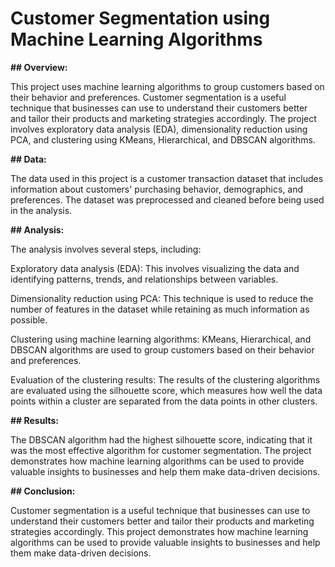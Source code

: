 # Customer Segmentation using Machine Learning Algorithms

**## Overview:**

This project uses machine learning algorithms to group customers based on their behavior and preferences. Customer segmentation is a useful technique that businesses can use to understand their customers better and tailor their products and marketing strategies accordingly. The project involves exploratory data analysis (EDA), dimensionality reduction using PCA, and clustering using KMeans, Hierarchical, and DBSCAN algorithms.

**## Data:**

The data used in this project is a customer transaction dataset that includes information about customers' purchasing behavior, demographics, and preferences. The dataset was preprocessed and cleaned before being used in the analysis.

**## Analysis:**

The analysis involves several steps, including:

Exploratory data analysis (EDA): This involves visualizing the data and identifying patterns, trends, and relationships between variables.

Dimensionality reduction using PCA: This technique is used to reduce the number of features in the dataset while retaining as much information as possible.

Clustering using machine learning algorithms: KMeans, Hierarchical, and DBSCAN algorithms are used to group customers based on their behavior and preferences.

Evaluation of the clustering results: The results of the clustering algorithms are evaluated using the silhouette score, which measures how well the data points within a cluster are separated from the data points in other clusters.

**## Results:**

The DBSCAN algorithm had the highest silhouette score, indicating that it was the most effective algorithm for customer segmentation. The project demonstrates how machine learning algorithms can be used to provide valuable insights to businesses and help them make data-driven decisions.

**## Conclusion:**

Customer segmentation is a useful technique that businesses can use to understand their customers better and tailor their products and marketing strategies accordingly. This project demonstrates how machine learning algorithms can be used to provide valuable insights to businesses and help them make data-driven decisions.

